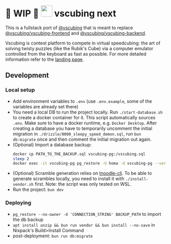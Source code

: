 # 🚧 WIP 🚧  <img src="https://vscubing.com/favicon.svg" width="35px" /> vscubing next

This is a fullstack port of [@vscubing](https://github.com/vscubing) that is meant to replace [@vscubing/vscubing-frontend](https://github.com/vscubing/vscubing-frontend) and [@vscubing/vscubing-backend](https://github.com/vscubing/vscubing-backend).

Vscubing is contest platform to compete in virtual speedcubing: the art of solving twisty puzzles (like the Rubik's Cube) via a computer emulator controlled from the keyboard as fast as possible. For more detailed information refer to the [landing page](https://vscubing.com/landing).

## Development

### Local setup

- Add environment variables to `.env` (use `.env.example`, some of the variables are already set there)
- You need a local DB to run the project locally. Run `./start-database.sh` to create a docker container for it. This script automatically sources `.env`. Make sure to have a docker runtime, e.g. `Docker Desktop`. After creating a database you have to temporarily uncomment the initial migration in `./drizzle/0000_sleepy_speed_demon.sql`, run `bun db:migrate` once and then comment the initial migration out again.
- (Optional) Import a database backup:
    ```bash
    docker cp PATH_TO_THE_BACKUP.sql vscubing-pg:/vscubing.sql
    sleep 2
    docker exec -it vscubing-pg pg_restore -U homa -d vscubing-pg --verbose /vscubing.sql
    ```
- (Optional) Scramble generation relies on [tnoodle-cli](https://github.com/SpeedcuberOSS/tnoodle-cli). To be able to generate scrambles locally, you need to install it with `./install-vendor.sh` first. Note: the script was only tested on WSL.
- Run the project: `bun dev`

### Deploying

- `pg_restore --no-owner -d 'CONNECTION_STRING' BACKUP_PATH` to import the db backup
- `apt install unzip && bun run vendor && bun install --no-save` in Nixpack's Build>Install Command
- post-deployment: `bun run db:migrate`
